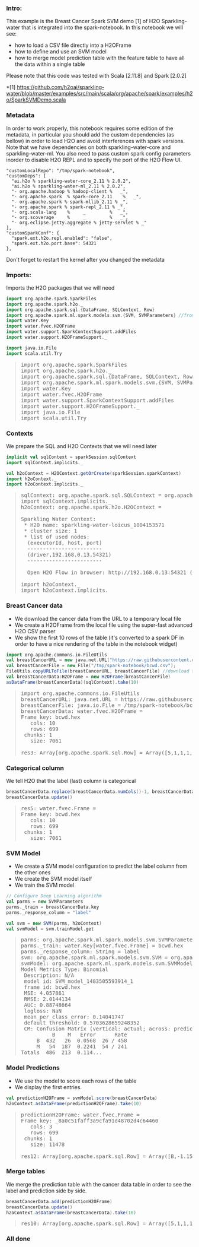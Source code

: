 ### Intro:

This example is the Breast Cancer Spark SVM demo [1] of H2O Sparkling-water that is integrated into the spark-notebook. In this notebook we will see:

- how to load a CSV file directly into a H2OFrame
- how to define and use an SVM model
- how to merge model prediction table with the feature table to have all the data within a single table

Please note that this code was tested with Scala [2.11.8] and Spark [2.0.2]

*[1] https://github.com/h2oai/sparkling-water/blob/master/examples/src/main/scala/org/apache/spark/examples/h2o/SparkSVMDemo.scala

### Metadata

In order to work properly, this notebook requires some edition of the metadata, in particular you should add the custom dependencies (as bellow) in order to load H2O and avoid interferences with spark versions.  Note that we have dependencies on both sparkling-water-core and sparkling-water-ml.  You also need to pass custom spark config parameters inorder to disable H2O REPL and to specify the port of the H2O Flow UI.  

```
"customLocalRepo": "/tmp/spark-notebook",
"customDeps": [
  "ai.h2o % sparkling-water-core_2.11 % 2.0.2",
  "ai.h2o % sparkling-water-ml_2.11 % 2.0.2",      
  "- org.apache.hadoop % hadoop-client %   _",
  "- org.apache.spark  % spark-core_2.11    %   _",
  "- org.apache.spark % spark-mllib_2.11 % _",
  "- org.apache.spark % spark-repl_2.11 % _",
  "- org.scala-lang    %     _         %   _",
  "- org.scoverage     %     _         %   _",
  "- org.eclipse.jetty.aggregate % jetty-servlet % _"
],
"customSparkConf": {
  "spark.ext.h2o.repl.enabled": "false",
  "spark.ext.h2o.port.base": 54321
},
```

Don't forget to restart the kernel after you changed the metadata
### Imports:
Imports the H2O packages that we will need

```scala
import org.apache.spark.SparkFiles
import org.apache.spark.h2o._
import org.apache.spark.sql.{DataFrame, SQLContext, Row}
import org.apache.spark.ml.spark.models.svm.{SVM, SVMParameters} //from Sparkling-water (not spark)
import water.Key
import water.fvec.H2OFrame
import water.support.SparkContextSupport.addFiles
import water.support.H2OFrameSupport._

import java.io.File
import scala.util.Try
```


><pre>
> import org.apache.spark.SparkFiles
> import org.apache.spark.h2o._
> import org.apache.spark.sql.{DataFrame, SQLContext, Row}
> import org.apache.spark.ml.spark.models.svm.{SVM, SVMParameters}
> import water.Key
> import water.fvec.H2OFrame
> import water.support.SparkContextSupport.addFiles
> import water.support.H2OFrameSupport._
> import java.io.File
> import scala.util.Try
> </pre>



### Contexts

We prepare the SQL and H2O Contexts that we will need later

```scala
implicit val sqlContext = sparkSession.sqlContext
import sqlContext.implicits._

val h2oContext = H2OContext.getOrCreate(sparkSession.sparkContext)
import h2oContext._
import h2oContext.implicits._
```


><pre>
> sqlContext: org.apache.spark.sql.SQLContext = org.apache.spark.sql.SQLContext@6b1787c
> import sqlContext.implicits._
> h2oContext: org.apache.spark.h2o.H2OContext =
> 
> Sparkling Water Context:
>  * H2O name: sparkling-water-loicus_1004153571
>  * cluster size: 1
>  * list of used nodes:
>   (executorId, host, port)
>   ------------------------
>   (driver,192.168.0.13,54321)
>   ------------------------
> 
>   Open H2O Flow in browser: http://192.168.0.13:54321 (CMD + click in Mac OSX)
> 
> import h2oContext._
> import h2oContext.implicits._
> </pre>



### Breast Cancer data

- We download the cancer data from the URL to a temporary local file
- We create a H2OFrame from the local file using the super-fast advanced H2O CSV parser
- We show the first 10 rows of the table  (it's converted to a spark DF in order to have a nice rendering of the table in the notebook widget)

```scala
import org.apache.commons.io.FileUtils
val breastCancerURL = new java.net.URL("https://raw.githubusercontent.com/h2oai/sparkling-water/master/examples/smalldata/bcwd.csv")
val breastCancerFile = new File("/tmp/spark-notebook/bcwd.csv");
FileUtils.copyURLToFile(breastCancerURL, breastCancerFile) //download the file from URL
val breastCancerData:H2OFrame = new H2OFrame(breastCancerFile)
asDataFrame(breastCancerData)(sqlContext).take(10)
```


><pre>
> import org.apache.commons.io.FileUtils
> breastCancerURL: java.net.URL = https://raw.githubusercontent.com/h2oai/sparkling-water/master/examples/smalldata/bcwd.csv
> breastCancerFile: java.io.File = /tmp/spark-notebook/bcwd.csv
> breastCancerData: water.fvec.H2OFrame =
> Frame key: bcwd.hex
>    cols: 10
>    rows: 699
>  chunks: 1
>    size: 7061
> 
> res3: Array[org.apache.spark.sql.Row] = Array([5,1,1,1,2,1,3,1,1,B], [5,4,4,5,7,10,3,2,1,B], [3,1,1,1,2,2,3,1,1,B], [6,8,8,1,3,4,3,7,1,B], [4,1,1,3,2,1,3,1,1,B], [8,10,10,8,7,10,9,7,1,M], [1,1,1,1,2,10,3,1,1,B], [2,1,2,1,2,1,3,1,1,B], [2,1,1,1,2,1,1,1,5,B], [4,2,1,1,2,1,2,1,1,B])
> </pre>



### Categorical column

We tell H2O that the label (last) column is categorical

```scala
breastCancerData.replace(breastCancerData.numCols()-1, breastCancerData.lastVec().toCategoricalVec)
breastCancerData.update()
```


><pre>
> res5: water.fvec.Frame =
> Frame key: bcwd.hex
>    cols: 10
>    rows: 699
>  chunks: 1
>    size: 7061
> </pre>



### SVM Model

- We create a SVM model configuration to predict the label column from the other ones
- We create the SVM model itself
- We train the SVM model

```scala
// Configure Deep Learning algorithm
val parms = new SVMParameters
parms._train = breastCancerData.key
parms._response_column = "label"

val svm = new SVM(parms, h2oContext)
val svmModel = svm.trainModel.get
```


><pre>
> parms: org.apache.spark.ml.spark.models.svm.SVMParameters = org.apache.spark.ml.spark.models.svm.SVMParameters@2731a9c3
> parms._train: water.Key[water.fvec.Frame] = bcwd.hex
> parms._response_column: String = label
> svm: org.apache.spark.ml.spark.models.svm.SVM = org.apache.spark.ml.spark.models.svm.SVM@456dceba
> svmModel: org.apache.spark.ml.spark.models.svm.SVMModel =
> Model Metrics Type: Binomial
>  Description: N/A
>  model id: SVM_model_1483505593914_1
>  frame id: bcwd.hex
>  MSE: 4.057861
>  RMSE: 2.0144134
>  AUC: 0.88748664
>  logloss: NaN
>  mean_per_class_error: 0.14041747
>  default threshold: 0.5703628659248352
>  CM: Confusion Matrix (vertical: actual; across: predicted):
>           B    M   Error      Rate
>      B  432   26  0.0568  26 / 458
>      M   54  187  0.2241  54 / 241
> Totals  486  213  0.114...
> </pre>



### Model Predictions

- We use the model to score each rows of the table
- We display the first entries.

```scala
val predictionH2OFrame = svmModel.score(breastCancerData)
h2oContext.asDataFrame(predictionH2OFrame).take(10)
```


><pre>
> predictionH2OFrame: water.fvec.Frame =
> Frame key: _8a0c51faff3a9cfa91d48702d4c64460
>    cols: 3
>    rows: 699
>  chunks: 1
>    size: 11478
> 
> res12: Array[org.apache.spark.sql.Row] = Array([B,-1.1509096730692234,-2.1509096730692234], [M,-0.07034367987592904,0.929656320124071], [B,-0.38250343368714734,-1.3825034336871473], [M,4.437234562767544,5.437234562767544], [B,-0.8396775949800639,-1.839677594980064], [M,3.4288945842797744,4.4288945842797744], [M,1.0699717275197926,2.0699717275197926], [B,-0.5191292110606585,-1.5191292110606585], [B,-0.7746193963925296,-1.7746193963925296], [B,0.17214830634585576,-0.8278516936541442])
> </pre>



### Merge tables

We merge the prediction table with the cancer data table in order to see the label and prediction side by side.

```scala
breastCancerData.add(predictionH2OFrame)
breastCancerData.update()
h2oContext.asDataFrame(breastCancerData).take(10)
```


><pre>
> res10: Array[org.apache.spark.sql.Row] = Array([5,1,1,1,2,1,3,1,1,B,B,-1.1509096730692234,-2.1509096730692234], [5,4,4,5,7,10,3,2,1,B,M,-0.07034367987592904,0.929656320124071], [3,1,1,1,2,2,3,1,1,B,B,-0.38250343368714734,-1.3825034336871473], [6,8,8,1,3,4,3,7,1,B,M,4.437234562767544,5.437234562767544], [4,1,1,3,2,1,3,1,1,B,B,-0.8396775949800639,-1.839677594980064], [8,10,10,8,7,10,9,7,1,M,M,3.4288945842797744,4.4288945842797744], [1,1,1,1,2,10,3,1,1,B,M,1.0699717275197926,2.0699717275197926], [2,1,2,1,2,1,3,1,1,B,B,-0.5191292110606585,-1.5191292110606585], [2,1,1,1,2,1,1,1,5,B,B,-0.7746193963925296,-1.7746193963925296], [4,2,1,1,2,1,2,1,1,B,B,0.17214830634585576,-0.8278516936541442])
> </pre>



### All done